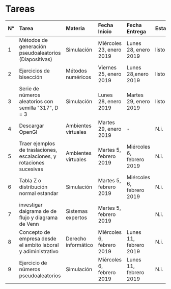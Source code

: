 # Tareas

| N° | Tarea     | Materia | Fecha Inicio | Fecha Entrega | Estado |
| :- | :-------- | :------ | :----------- | :------------ | :----- |
| 1 | Métodos de generación pseudoaleatorios <br>(Diapositivas) | Simulación | Miércoles 23, enero 2019 | Lunes 28, enero 2019| listo |
| 2 | Ejercicios de bisección| Métodos numéricos| Viernes 25, enero 2019| Lunes 28,enero 2019| listo |
| 3 | Serie de números aleatorios con semilla "317", D = 3| Simulación | Lunes 28, enero 2019 | Martes 29, enero 2019 | listo |
| 4 | Descargar OpenGl | Ambientes virtuales | Martes 29, enero 2019 | - | N.i. |
| 5 | Traer ejemplos de traslaciones, escalaciones, y rotaciones sucesivas | Ambientes virtuales | Martes 5, febrero 2019 | Miércoles 6, febrero 2019 | N.i. |
| 6 | Tabla Z o distribución normal estandar | Simulación | Martes 5, febrero 2019 | Miércoles 6, febrero 2019 | N.i. |
| 7 | investigar daigrama de de flujo y diagrama de Venn | Sistemas expertos | Martes 5, febrero 2019 | | N.i. |
| 8 | Concepto de empresa desde el ambito laboral y adiministrativo | Derecho informático | Miércoles 6, febrero 2019 | Lunes 11, febrero 2019 | N.i. |
| 9 | Ejercicio de números pseudoaleatorios | Simulación | Miércoles 6, febrero 2019 | Lunes 11, febrero 2019 | N.i. |
